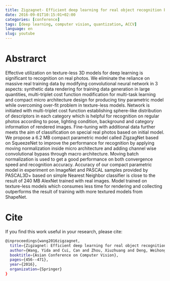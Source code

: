 ```yaml
---
title: Zigzagnet- Efficient deep learning for real object recognition based on 3D models
date: 2016-09-01T10:15:01+02:00
categories: [conference]
tags: [deep learning, computer vision, quantization, ACCV]
language: en
slug: youtube
---
```


# Abstrarct

Effective utilization on texture-less 3D models for deep learning is significant to recognition on real photos. We eliminate the reliance on massive real training data by modifying convolutional neural network in 3 aspects: synthetic data rendering for training data generation in large quantities, multi-triplet cost function modification for multi-task learning and compact micro architecture design for producing tiny parametric model while overcoming over-fit problem in texture-less models. Network is initiated with multi-triplet cost function establishing sphere-like distribution of descriptors in each category which is helpful for recognition on regular photos according to pose, lighting condition, background and category information of rendered images. Fine-tuning with additional data further meets the aim of classification on special real photos based on initial model. We propose a 6.2 MB compact parametric model called ZigzagNet based on SqueezeNet to improve the performance for recognition by applying moving normalization inside micro architecture and adding channel wise convolutional bypass through macro architecture.  Moving batch normalization is used to get a good performance on both convergence speed and recognition accuracy. Accuracy of our compact parametric model in experiment on ImageNet and PASCAL samples provided by PASCAL3D+ based on simple Nearest Neighbor classifier is close to the result of 240 MB AlexNet trained with real images. Model trained on texture-less models which consumes less time for rendering and collecting outperforms the result of training with more textured models from ShapeNet.

# Cite

If you find this work useful in your research, please cite:

```bash
@inproceedings{wang2016zigzagnet,
  title={Zigzagnet: Efficient deep learning for real object recognition based on 3D models},
  author={Wang, Yida and Cui, Can and Zhou, Xiuzhuang and Deng, Weihong},
  booktitle={Asian Conference on Computer Vision},
  pages={456--471},
  year={2016},
  organization={Springer}
}	
```

